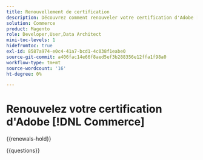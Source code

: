 ```yaml
---
title: Renouvellement de certification
description: Découvrez comment renouveler votre certification d'Adobe [!DNL Commerce] avant qu'elle n'expire.
solution: Commerce
product: Magento
role: Developer,User,Data Architect
mini-toc-levels: 1
hidefromtoc: true
exl-id: 8587a974-e0c4-41a7-bcd1-4c038f1eabe0
source-git-commit: a406fac14e66f8aed5ef3b288356e12ffa1f98a0
workflow-type: tm+mt
source-wordcount: '16'
ht-degree: 0%

---
```


# Renouvelez votre certification d&#39;Adobe [!DNL Commerce]

{{renewals-hold}}

<!--

Your Adobe certification is valid for two years. If you are nearing this two-year mark, it's time to renew your certification to keep it active. 

First, select the appropriate level on the tab below (Professional, Expert, or Master). Then carefully review what you'll need to do to renew your certification. 
 
Be sure that you provide ample time to complete all the requirements before your certification expires. 
 
It's important to note that if your certification expires, you'll have to retake the certification exam, which is NOT free of charge. 

>[!IMPORTANT]
>
>**Log in first:** The following links will function **only** after a **successful login** to the [Adobe Credential Management System](https://www.certmetrics.com/adobe){target="_blank"}.
>
><br>
>
>**To share a link:** If you would like to share the link to a renewal exam or assessment with a colleague, please link to the overall exam renewal page,  not the URL of the exam itself, to avoid login issues.

>[!BEGINTABS]

>[!TAB Professional]

+++Adobe [!DNL Commerce] Business Practitioner Professional

## You must have the following **active** certification to renew using this method:

* Adobe [!DNL Commerce] Business Practitioner Professional

## Instructions for renewing your certification:

* **Step 1**: Successfully log in to [Adobe Credential Management System](https://www.certmetrics.com/adobe){target="_blank"}, then return to this page
* **Step 2**: Review the exam objectives and resources
* **Step 3**: Take and pass the exam

## Get ready

**Exam details:**

* Level: Professional (0-12 months' experience)
* Passing Score: 27/35
* Time: 70 mins
* Delivery: On-demand / non-proctored
* Available languages: English
* Cost: FREE
* Exam ID: AD5-E840 Adobe [!DNL Commerce] Business Practitioner Professional Renewal Exam

**Scope and objectives:**

Section 1: Magento Open Source Core Features (54%)

* Identify the features of Magento Open Source
* Distinguish the correct scope and when to use each
* Demonstrate knowledge of Catalog Management
* Manipulate pricing by using Magento Open Source features
* Describe the standard customer journey
* Describe the standard order life cycle
* Describe the day-to-day tasks involved in Store maintenance
* Explain the different types of content elements and when to use

Section 2: Adobe Commerce Basics (14%)

* Identify the key features available in Adobe Commerce
* Identify service Add-ons in Adobe Commerce
* Identify hosting options for Adobe Commerce

Section 3: Digital Marketing and eCommerce Fundamentals (22%)

* Identify the key features available in Adobe Commerce
* Identify service Add-ons in Adobe Commerce
* Identify hosting options for Adobe Commerce
* Identify the key features of an eCommerce website
* Identify the basic eCommerce concepts

Section 4: Compliance/Security Basics (10%)

* Understand basics of compliance for privacy laws and payment security
* Identify common security aspects of an Adobe Commerce project
* Identify best practices and legal requirements of accessibility compliance

### Get prepped

You are not required to complete training before taking the exam, and training alone will not provide you with the knowledge and skills required to pass the exam. A combination of training and successful, on-the-job experience are critical to providing you with the repository needed to pass the exam.

Here are some suggested resources to help you prepare:

**Section 1**

* [Adobe [!DNL Commerce] Content and Design Guide](https://experienceleague.adobe.com/docs/commerce-admin/content-design/guide-overview.html?lang=fr){target="_blank"}
* [Widgets](https://experienceleague.adobe.com/docs/commerce-admin/content-design/elements/widgets/widgets.html?lang=fr){target="_blank"}
* [Adobe [!DNL Commerce] Catalog Management Guide](https://experienceleague.adobe.com/docs/commerce-admin/catalog/guide-overview.html?lang=fr){target="_blank"} 
* [Adobe [!DNL Commerce] Stores and Purchase Experience Guide](https://experienceleague.adobe.com/docs/commerce-admin/stores-sales/guide-overview.html?lang=fr){target="_blank"} 
* [Storefront Branding](https://experienceleague.adobe.com/docs/commerce-admin/start/setup/storefront-branding.html?lang=fr){target="_blank"}
* [Add Customer Variables](https://experienceleague.adobe.com/docs/commerce-admin/systems/variables/variables-custom.html?lang=fr){target="_blank"}
* [Cart price rules](https://experienceleague.adobe.com/docs/commerce-admin/marketing/promotions/cart-rules/price-rules-cart.html?lang=fr){target="_blank"}
* [New customer account options](https://experienceleague.adobe.com/docs/commerce-admin/customers/customer-accounts/configure/account-options-new.html?lang=fr){target="_blank"}
* [Order status](https://experienceleague.adobe.com/docs/commerce-admin/stores-sales/order-management/orders/order-status.html?lang=fr){target="_blank"}
* [Business Intelligence tools](https://experienceleague.adobe.com/docs/commerce-admin/start/reporting/business-intelligence.html?lang=fr){target="_blank"}

**Section 2**

* [Page Builder overview](https://experienceleague.adobe.com/docs/commerce-learn/tutorials/content/page-builder-overview.html?lang=fr) 
* [Email templates](https://developer.adobe.com/commerce/frontend-core/guide/templates/email/){target="_blank"}
* [Provide shopper assistance](https://experienceleague.adobe.com/docs/commerce-admin/customers/customer-accounts/manage/login-as-customer.html?lang=fr){target="_blank"}
* [Content staging](https://experienceleague.adobe.com/docs/commerce-admin/content-design/staging/content-staging.html?lang=fr){target="_blank"}
* [Install and Configure](https://experienceleague.adobe.com/docs/commerce-merchant-services/product-recommendations/getting-started/install-configure.html?lang=fr){target="_blank"}
* [Pro architecture](https://experienceleague.adobe.com/docs/commerce-cloud-service/user-guide/architecture/pro-architecture.html?lang=fr){target="_blank"}
* [Security](https://experienceleague.adobe.com/docs/commerce-operations/implementation-playbook/infrastructure/cloud/security.html?lang=fr){target="_blank"}

**Section3**

* [Google Analytics](https://experienceleague.adobe.com/docs/commerce-admin/marketing/google-tools/google-analytics.html?lang=fr){target="_blank"}
* [SEO Overview](https://experienceleague.adobe.com/docs/commerce-admin/marketing/seo/seo-overview.html?lang=fr){target="_blank"}
* [Enhanced storefront experiences](https://experienceleague.adobe.com/docs/commerce-admin/start/storefront/enhanced-experiences.html?lang=fr){target="_blank"}
* [PCI compliance](https://business.adobe.com/fr/products/magento/pci-compliance.html){target="_blank"}
* [Learn the difference between omnichannel and multichannel marketing](https://business.adobe.com/fr/blog/basics/omnichannel-vs-multichannel-marketing){target="_blank"}

**Section 4**

* [GDPR](https://experienceleague.adobe.com/docs/commerce-operations/security-and-compliance/privacy/gdpr.html?lang=fr){target="_blank"}
* [Adobe [!DNL Commerce] Security Best Practices](https://www.adobe.com/content/dam/cc/en/trust-center/ungated/whitepapers/experience-cloud/adobe-commerce-best-practices-guide.pdf){target="_blank"}
* [How to Make Your Ecommerce Website ADA Compliant](https://business.adobe.com/blog/perspectives/understanding-ada-compliance-and-how-it-relates-ecommerce-websites){target="_blank"}

## Renew your certification

To renew your Adobe [!DNL Commerce] Business Practitioner Professional certification:

Ensure that you have followed step 1 above, and successfully logged in to [Adobe Credential Management System](https://www.certmetrics.com/adobe){target="_blank"} first. Then, to renew your certification, click on the Adobe [!DNL Commerce] Business Practitioner Professional Renewal Exam (AD5-E840) link below.

[!BADGE Take the Adobe [!DNL Commerce] Business Practitioner Professional Renewal Exam (AD5-E840)]{type=Informative url="https://www.certmetrics.com/adobe/candidate/caveon_sso_adobe.aspx?ssoLogin=true&eid=AD5-E840 newtab=true"} 

>[!NOTE]
>
>This exam is free, open book, and un-proctored. You may take the exam up to three times. If you are unsuccessful after the third attempt, you must wait **30 days** to try again. Failure to comply might result in your certification being revoked.

+++

+++Adobe [!DNL Commerce] Developer Professional 

## You must have the following **active** certification to renew using this method:

Adobe [!DNL Commerce] Developer Professional 

## Instructions for renewing your certification:

* **Step 1**: Successfully log in to [Adobe Credential Management System](https://www.certmetrics.com/adobe){target="_blank"}, then return to this page
* **Step 2**: Review the exam objectives and resources
* **Step 3**: Take and pass the exam

## Get ready

**Exam details:**

* Level: Professional (0-12 months' experience)
* Passing Score: 28/37
* Time: 74 mins
* Delivery: On-demand / non-proctored
* Available languages: English
* Cost: FREE
* Exam ID: AD5-E839 Adobe [!DNL Commerce] Developer Professional

**Scope and objectives:**

**Section 1: Working with Admin (7%)**

* Describe how the ACL works with roles and resources
* Identify the components to use when creating or modifying the admin grid/form
* Identify the files to use when creating a store/admin config and menu items

**Section 2: Architecture (36%)**

* Describe Magento file structure
* Describe Magento CLI commands
* Describe cron functionality
* Given a scenario, describe usage of the di.xml
* Given a scenario, create controllers
* Describe module structure
* Describe index functionality
* Describe localization
* Describe plugin, preference, event observers, and interceptors
* Describe custom module routes
* Describe URL rewrites
* Describe the Magento caching system
* Describe stores, websites, and store views (basic understanding)

**Section 3: EAV/Database (17%)**

* Given a scenario, change/add/remove attribute sets and/or attributes
* Describe different types of attributes
* Given a scenario, use a DB schema to alter a database table
* Describe models, resource models, and collections
* Describe basics of Entity Attribute Value (EAV)

**Section 4: Layout/UI (18%)**

* Describe usage of CMS pages and blocks
* Given a scenario, modify layout
* Given a scenario, modify page style
* Describe theme structure
* Given a scenario, work with JavaScript files (basic)
* Describe front-end usage of customer data

**Section 5: Checkout and Sales (12%)**

* Describe cart components
* Describe a cart promo rule
* Given a scenario, describe basic checkout modifications
* Given a scenario, describe basic usage of quote data
* Given a scenario, configure the payment and shipping methods
* Given a scenario, configure tax rules, currencies, cart, and/or checkout

**Section 6: Catalog (10%)**

* Identify the basics of category management and products managent
* Describe product types
* Describe price rules
* Describe price types

## Get prepped

You are not required to complete training before taking the exam, and training alone will not provide you with the knowledge and skills required to pass the exam. A combination of training and successful, on-the-job experience are critical to providing you with the repository needed to pass the exam.

Here are some suggested resources to help you prepare:

**Section 1**

* [Create an access control list (ACL) rule](https://developer.adobe.com/commerce/php/tutorials/backend/create-access-control-list-rule){target="_blank"}
* [Add an Admin grid](https://developer.adobe.com/commerce/php/development/components/add-admin-grid/){target="_blank"}
* [system.xml reference](https://experienceleague.adobe.com/docs/commerce-operations/configuration-guide/files/config-reference-systemxml.html?lang=fr){target="_blank"}

**Section 2**

* [Routing](https://developer.adobe.com/commerce/php/development/components/routing/){target="_blank"}
* [URL rewrites](https://experienceleague.adobe.com/docs/commerce-admin/marketing/seo/url-rewrites/url-rewrite.html?lang=fr){target="_blank"}
* [Cache type configuration](https://developer.adobe.com/commerce/php/development/cache/partial/cache-type/){target="_blank"}
* [Site, store, and view scope](https://experienceleague.adobe.com/docs/commerce-admin/start/setup/websites-stores-views.html?lang=fr){target="_blank"}
* [Command-line tool](https://experienceleague.adobe.com/docs/commerce-operations/configuration-guide/cli/config-cli.html?lang=fr){target="_blank"}
* [Dependency injection configuration](https://developer.adobe.com/commerce/php/development/build/dependency-injection-file/){target="_blank"}
* [Create a module](https://experienceleague.adobe.com/docs/commerce-learn/tutorials/backend-development/create-module.html?lang=fr){target="_blank"}
* [Indexing](https://developer.adobe.com/commerce/php/development/components/indexing/){target="_blank"}
* [Translations](https://developer.adobe.com/commerce/frontend-core/guide/translations/){target="_blank"}
* [Plugins](https://developer.adobe.com/commerce/php/development/components/plugins/){target="_blank"}

**Section 3**

* [Attribute sets](https://experienceleague.adobe.com/docs/commerce-admin/catalog/product-attributes/create/attribute-sets.html?lang=fr){target="_blank"}
* [EAV and extension attributes](https://developer.adobe.com/commerce/php/development/components/attributes/){target="_blank"}
* [Configure declarative schema](https://developer.adobe.com/commerce/php/development/components/declarative-schema/configuration/){target="_blank"}
* [Create your component file structure](https://developer.adobe.com/commerce/php/development/build/component-file-structure/){target="_blank"}

**Section 4**

* [Content blocks](https://experienceleague.adobe.com/docs/commerce-admin/content-design/elements/blocks/blocks.html?lang=fr){target="_blank"}
* [View models](https://developer.adobe.com/commerce/php/development/components/view-models/){target="_blank"}
* [Layout instructions](https://developer.adobe.com/commerce/frontend-core/guide/layouts/xml-instructions/){target="_blank"}
* [Theme structure](https://developer.adobe.com/commerce/frontend-core/guide/themes/structure/){target="_blank"}
* [Call and initialize JavaScript](https://developer.adobe.com/commerce/frontend-core/javascript/init/){target="_blank"}
* [Private content](https://developer.adobe.com/commerce/php/development/cache/page/private-content/){target="_blank"}

**Section 5**

* [Cart configuration](https://experienceleague.adobe.com/docs/commerce-admin/stores-sales/point-of-purchase/cart/cart-configuration.html?lang=fr){target="_blank"}
* [Create a cart price rule](https://experienceleague.adobe.com/docs/commerce-admin/marketing/promotions/cart-rules/price-rules-cart-create.html?lang=fr){target="_blank"}
* [Add custom fields that influence other checkout fields](https://developer.adobe.com/commerce/php/tutorials/frontend/custom-checkout/add-checkbox/){target="_blank"}
* [Quote table](https://experienceleague.adobe.com/docs/commerce-business-intelligence/mbi/analyze/tables/sales-flat-quote-table.html?lang=fr){target="_blank"}
* [Customize the list of shipping methods](https://developer.adobe.com/commerce/php/tutorials/frontend/custom-checkout/add-shipping-methods/){target="_blank"}
* [Tax configuration settings](https://experienceleague.adobe.com/docs/commerce-admin/stores-sales/site-store/taxes/tax-settings-general.html?lang=fr){target="_blank"}

**Section 6**

* [Modify a catalog](https://experienceleague.adobe.com/docs/commerce-admin/catalog/categories/create/category-modify.html?lang=fr){target="_blank"}
* [Create a product](https://experienceleague.adobe.com/docs/commerce-admin/catalog/products/product-create.html?lang=fr){target="_blank"}
* [Catalog price rules](https://experienceleague.adobe.com/docs/commerce-admin/marketing/promotions/catalog-rules/price-rules-catalog.html?lang=fr){target="_blank"}
* [Group pricing](https://experienceleague.adobe.com/docs/commerce-admin/catalog/products/pricing/product-price-group.html?lang=fr){target="_blank"}

## Renew your certification

To renew your Adobe [!DNL Commerce] Developer Professional certification:

Ensure that you have followed step 1 above, and successfully logged in to [Adobe Credential Management System](https://www.certmetrics.com/adobe){target="_blank"} first. Then, to renew your certification, click on the Adobe [!DNL Commerce] Developer Professional Renewal Exam (AD5-E839) link below.

[!BADGE Take the Adobe [!DNL Commerce] Developer Professional Renewal Exam (AD5-E839)]{type=Informative url="https://www.certmetrics.com/adobe/candidate/caveon_sso_adobe.aspx?ssoLogin=true&eid=AD5-E839 newtab=true"}

>[!NOTE]
>
>This exam is free, open book, and un-proctored. You may take the exam up to three times. If you are unsuccessful after the third attempt, you must wait **30 days** to try again. Failure to comply might result in your certification being revoked.

+++

+++Adobe [!DNL Commerce] Front-End Developer Professional

## You must have the following **active** certification to renew using this method:

Adobe [!DNL Commerce] Front-End Developer Professional

## Instructions for renewing your certification:

* **Step 1**: Successfully log in to [Adobe Credential Management System](https://www.certmetrics.com/adobe){target="_blank"}, then return to this page
* **Step 2**: Review the exam objectives and resources
* **Step 3**: Take and pass the exam

## Get ready

**Exam details:**

* Level: Professional (0-12 months' experience)
* Passing Score: 26/34
* Time: 68 mins
* Delivery: On-demand / non-proctored
* Available languages: English
* Cost: FREE
* Exam ID: AD5-E844 Adobe [!DNL Commerce] Front-End Developer Professional Renewal

**Scope and objectives:**

**Section 1: Theme management (Theme hierarchy, image configuration, translations) (14%)**

* Describe Adobe [!DNL Commerce] theme folder structure
* Demonstrate ability to create new or extend existing themes
* Demonstrate ability to add custom translation phrases

**Section 2: Layout XML & Templates (30%)**

* Demonstrate the ability to work with basic layout XML instructions
* Demonstrate the ability to use existing page layouts
* Describe the steps for extending and overriding XML
* Demonstrate ability to create and customize templates
* Describe template security (escaping output)

**Section 3: Styles (22%)**

* Describe the purpose of styles-m.less, styles-l.less, print.less
* Describe the difference between specific partial files (_extends.less,_extend.less,_theme.less,_widgets.less,_module.less,)
* Given a scenario, demonstrate the ability to override or extend Magento LESS
* Describe the basic concepts of LESS
* Explain the hierarchy of styles (lib, modules, themes)
* Explain client-side and server-side compilation

**Section 4: JavaScript (18%)**

* Demonstrate the ability to initialize and call JavaScript components
* Demonstrate the usage of RequireJS
* Describe the usage of mixins
* Describe how to add a translation in JS
* Describe the usage of Knockout JS
* Describe the usage of jQuery widgets

**Section 5: Admin Configuration and PageBuilder (8%)**

* Demonstrate the ability to customize Page Builder and CMS content
* Describe steps to customize transactional emails

**Section 6: Tools (CLI and Grunt) (8%)**

* Describe the usage of basic bin/Magento commands
* Describe the usage of Composer commands (install, update, require, remove)
* Differentiate the appropriate use case for deploy modes
* Describe additional tools that cloud provides (Fastly, downloading database, content deployment)

## Get prepped

You are not required to complete training before taking the exam, and training alone will not provide you with the knowledge and skills required to pass the exam. A combination of training and successful, on-the-job experience are critical to providing you with the repository needed to pass the exam.

Here are some suggested resources to help you prepare:

**Section 1**

* [Theme translation dictionary example](https://developer.adobe.com/commerce/frontend-core/guide/translations/practice/)
* [Theme structure](https://developer.adobe.com/commerce/frontend-core/guide/themes/structure/)
* [Configure theme properties](https://developer.adobe.com/commerce/frontend-core/guide/themes/configure/)
* [Use a dictionary to customize strings](https://developer.adobe.com/commerce/frontend-core/guide/translations/dictionary/)
 
**Section 2**

* [referenceBlock and referenceContainer](https://developer.adobe.com/commerce/frontend-core/guide/layouts/xml-instructions/#referenceblock-and-referencecontainer)
* [Layout instructions](https://developer.adobe.com/commerce/frontend-core/guide/layouts/xml-instructions/)
* [Override a layout](https://developer.adobe.com/commerce/frontend-core/guide/layouts/override/)
* [argument](https://developer.adobe.com/commerce/frontend-core/guide/layouts/xml-instructions/#argument)
* [Create a new layout](https://developer.adobe.com/commerce/frontend-core/guide/layouts/create/)
* [How to override a layout](https://developer.adobe.com/commerce/frontend-core/guide/layouts/override/#how-to-override-a-layout)
* [Template customization walkthrough](https://developer.adobe.com/commerce/frontend-core/guide/templates/walkthrough/)
* [magento2/app/design/frontend/Magento/luma/Magento_LayeredNavigation/templates/layer/](https://github.com/magento/magento2/tree/2.4.6/app/design/frontend/Magento/luma/Magento_LayeredNavigation/templates/layer)
* [Theme inheritance](https://developer.adobe.com/commerce/frontend-core/guide/themes/inheritance/)
* [Cross-site scripting (XSS)](https://developer.adobe.com/commerce/php/development/security/cross-site-scripting/)
 
**Section 3**

* [CSS in responsive design](https://developer.adobe.com/commerce/frontend-core/guide/responsive-design/css/)
* [Customize theme styles](https://developer.adobe.com/commerce/frontend-core/guide/css/quickstart/customize-styles/)
* [Extend parent styles](https://developer.adobe.com/commerce/frontend-core/guide/css/quickstart/customize-styles/#extend-parent-styles)
* [Override parent styles](https://developer.adobe.com/commerce/frontend-core/guide/css/quickstart/customize-styles/#override-parent-styles)
* [Compilation mode](https://developer.adobe.com/commerce/frontend-core/guide/css/quickstart/compilation-mode/)
 
**Section 4**
 
* [Call and initialize JavaScript](https://developer.adobe.com/commerce/frontend-core/javascript/init/)
* [mixins](https://developer.adobe.com/commerce/frontend-core/javascript/requirejs/#shim)
* [Mixin scope](https://developer.adobe.com/commerce/frontend-core/javascript/mixins/#mixin-scope) 
* [Theme strings](https://developer.adobe.com/commerce/frontend-core/guide/translations/theory/)
* [Binding map](https://developer.adobe.com/commerce/frontend-core/ui-components/concepts/binding-syntax/#binding-map)
* [Initialize the accordion widget](https://developer.adobe.com/commerce/frontend-core/javascript/jquery-widgets/accordion/#initialize-the-accordion-widget)

## Renew your certification

To renew your Adobe [!DNL Commerce] Front-End Developer Professional certification:

Ensure that you have followed step 1 above, and successfully logged in to [Adobe Credential Management System](https://www.certmetrics.com/adobe){target="_blank"} first. Then, to renew your certification, click on the Adobe [!DNL Commerce] Front-End Developer Professional Renewal Exam (AD5-E844) link below.

[!BADGE Take the Adobe [!DNL Commerce] Front-End Developer Professional Renewal Exam (AD5-E844)]{type=Informative url="https://www.certmetrics.com/adobe/candidate/caveon_sso_adobe.aspx?ssoLogin=true&eid=AD5-E844 newtab=true"}

>[!NOTE]
>
>This exam is free, open book, and un-proctored. You may take the exam up to three times. If you are unsuccessful after the third attempt, you must wait **30 days** to try again. Failure to comply might result in your certification being revoked.

+++

>[!TAB Expert and Master]

## You must have at least one of the following **active** certifications to renew:

* [!DNL Adobe Commerce] Business Practitioner Expert
* [!DNL Adobe Commerce] Developer Expert
* [!DNL Adobe Commerce] Architect Master
* [!DNL Adobe Commerce] Front End Developer Expert

## Instructions for renewing your [!DNL Adobe Commerce] certification

Select **three activities** to complete and pass the course assessments associated with each.

* **Step 1:** Successfully log in to [Adobe Credential Management System](https://www.certmetrics.com/adobe){target="_blank"}, then return to this page
* **Step 2:** Study the courses in Experience League
* **Step 3:** Choose from the options below to complete your renewal.

   **Option A:**
   Select **three courses** to complete and pass each course assessment with a score of 80% or higher. Course assessments are free, on-demand, non-proctored, and open book. You can repeat the courses until you have successfully passed the assessments at 80%.

   **Option B:**
   First, select **two courses** to complete and pass each course assessment with a score of 80% or higher. Course assessments are free, on-demand, non-proctored, and open book. You can repeat the courses until you have successfully passed the assessments at 80%.

   Second, **submit a customer reference form** validating your continued work as an Adobe certified individual leading, managing and/or participating on an Adobe Experience Cloud implementation project. This form affirms that you have participated in at least 100 hours of demonstrated project engagement during your certification renewal 2-year interval. 

   [Customer Reference Form for [!DNL Adobe Commerce]](https://www.certmetrics.com/adobe/candidate/caveon_sso_adobe.aspx?ssoLogin=true&eid=ADR-EA700){target="_blank"}

   You will be notified by the Adobe Digital Experience Certification Program when your customer reference has been reviewed. If your reference is not accepted, you may submit again until you are successful, as long as it is before your certification expires.

>[!NOTE]
>
>If you hold multiple [!DNL Adobe Commerce] Expert and Master certifications, complete the renewal requirements for just one certification, and the rest will be renewed automatically.

### Courses and Course Assessments for Expert and Master:

| Courses for Expert and Master | Course Assessment |
| ------- | ------- |
| [Adobe [!DNL Commerce] E-Commerce Trends](https://experienceleague.adobe.com/docs/commerce-events/events/commerce-and-coffee/2022/ecommerce-trends.html?lang=fr){target="_blank"} | [ADR-EA703](https://www.certmetrics.com/adobe/candidate/caveon_sso_adobe.aspx?ssoLogin=true&eid=ADR-EA703){target="_blank"} |
| [Adobe [!DNL Commerce] Personalization](https://experienceleague.adobe.com/docs/commerce-events/events/commerce-and-coffee/2022/personalization.html?lang=fr){target="_blank"} | [ADR-EA704](https://www.certmetrics.com/adobe/candidate/caveon_sso_adobe.aspx?ssoLogin=true&eid=ADR-EA704){target="_blank"} |
| [Adobe [!DNL Commerce] AI Automation](https://experienceleague.adobe.com/docs/commerce-events/events/commerce-and-coffee/2022/ai-and-automation.html?lang=fr){target="_blank"} | [ADR-EA705](https://www.certmetrics.com/adobe/candidate/caveon_sso_adobe.aspx?ssoLogin=true&eid=ADR-EA705){target="_blank"} |
| [[!DNL Commerce]: Data Integrations to Experience Platform & Beyond](https://video.tv.adobe.com/v/3413334/){target="_blank"} | [ADR-EA709](https://www.certmetrics.com/adobe/candidate/caveon_sso_adobe.aspx?ssoLogin=true&eid=ADR-EA709){target="_blank"} |
| [[!DNL Commerce]: Composable Commerce on Adobe [!DNL Commerce]](https://video.tv.adobe.com/v/3413335/){target="_blank"} | [ADR-EA710](https://www.certmetrics.com/adobe/candidate/caveon_sso_adobe.aspx?ssoLogin=true&eid=ADR-EA710){target="_blank"} |

>[!ENDTABS]

## Questions

View the certification [FAQ](https://experienceleague.adobe.com/docs/certification/certification/faq.html?lang=fr){target="_blank"}.

Additional questions? [Contact us](mailto:certif@adobe.com).

-->

{{questions}}